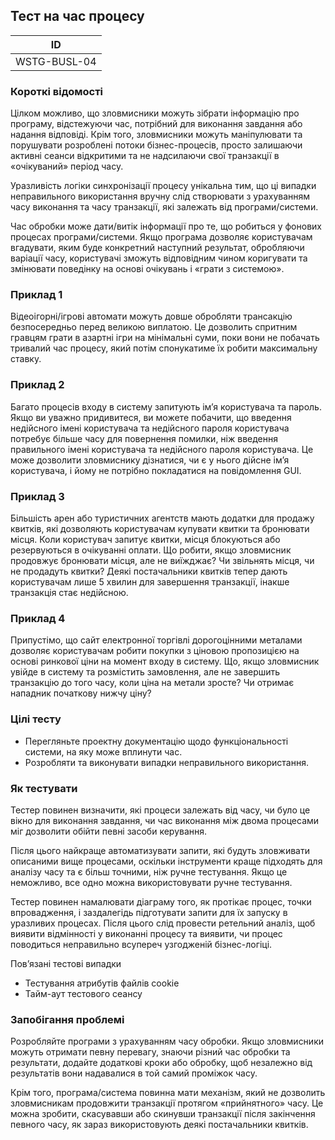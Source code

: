 ## Тест на час процесу
| ID |
|---|
|WSTG-BUSL-04|

### Короткі відомості
Цілком можливо, що зловмисники можуть зібрати інформацію про програму, відстежуючи час, потрібний для виконання завдання або надання відповіді. Крім того, зловмисники можуть маніпулювати та порушувати розроблені потоки бізнес-процесів, просто залишаючи активні сеанси відкритими та не надсилаючи свої транзакції в «очікуваний» період часу.

Уразливість логіки синхронізації процесу унікальна тим, що ці випадки неправильного використання вручну слід створювати з урахуванням часу виконання та часу транзакції, які залежать від програми/системи.

Час обробки може дати/витік інформації про те, що робиться у фонових процесах програми/системи. Якщо програма дозволяє користувачам вгадувати, яким буде конкретний наступний результат, обробляючи варіації часу, користувачі зможуть відповідним чином коригувати та змінювати поведінку на основі очікувань і «грати з системою».

### Приклад 1
Відеоігорні/ігрові автомати можуть довше обробляти трансакцію безпосередньо перед великою виплатою. Це дозволить спритним гравцям грати в азартні ігри на мінімальні суми, поки вони не побачать тривалий час процесу, який потім спонукатиме їх робити максимальну ставку.

### Приклад 2
Багато процесів входу в систему запитують ім’я користувача та пароль. Якщо ви уважно придивитеся, ви можете побачити, що введення недійсного імені користувача та недійсного пароля користувача потребує більше часу для повернення помилки, ніж введення правильного імені користувача та недійсного пароля користувача. Це може дозволити зловмиснику дізнатися, чи є у нього дійсне ім’я користувача, і йому не потрібно покладатися на повідомлення GUI.
### Приклад 3
Більшість арен або туристичних агентств мають додатки для продажу квитків, які дозволяють користувачам купувати квитки та бронювати місця. Коли користувач запитує квитки, місця блокуються або резервуються в очікуванні оплати. Що робити, якщо зловмисник продовжує бронювати місця, але не виїжджає? Чи звільнять місця, чи не продадуть квитки? Деякі постачальники квитків тепер дають користувачам лише 5 хвилин для завершення транзакції, інакше транзакція стає недійсною.
### Приклад 4
Припустімо, що сайт електронної торгівлі дорогоцінними металами дозволяє користувачам робити покупки з ціновою пропозицією на основі ринкової ціни на момент входу в систему. Що, якщо зловмисник увійде в систему та розмістить замовлення, але не завершить транзакцію до того часу, коли ціна на метали зросте? Чи отримає нападник початкову нижчу ціну?

### Цілі тесту
- Перегляньте проектну документацію щодо функціональності системи, на яку може вплинути час.
- Розробляти та виконувати випадки неправильного використання.
### Як тестувати
Тестер повинен визначити, які процеси залежать від часу, чи було це вікно для виконання завдання, чи час виконання між двома процесами міг дозволити обійти певні засоби керування.

Після цього найкраще автоматизувати запити, які будуть зловживати описаними вище процесами, оскільки інструменти краще підходять для аналізу часу та є більш точними, ніж ручне тестування. Якщо це неможливо, все одно можна використовувати ручне тестування.

Тестер повинен намалювати діаграму того, як протікає процес, точки впровадження, і заздалегідь підготувати запити для їх запуску в уразливих процесах. Після цього слід провести ретельний аналіз, щоб виявити відмінності у виконанні процесу та виявити, чи процес поводиться неправильно всупереч узгодженій бізнес-логіці.

Пов’язані тестові випадки
- Тестування атрибутів файлів cookie
- Тайм-аут тестового сеансу

### Запобігання проблемі
Розробляйте програми з урахуванням часу обробки. Якщо зловмисники можуть отримати певну перевагу, знаючи різний час обробки та результати, додайте додаткові кроки або обробку, щоб незалежно від результатів вони надавалися в той самий проміжок часу.

Крім того, програма/система повинна мати механізм, який не дозволить зловмисникам продовжити транзакції протягом «прийнятного» часу. Це можна зробити, скасувавши або скинувши транзакції після закінчення певного часу, як зараз використовують деякі постачальники квитків.
